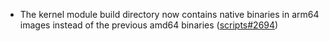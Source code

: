 - The kernel module build directory now contains native binaries in arm64 images instead of the previous amd64 binaries ([scripts#2694](https://github.com/flatcar/scripts/pull/2694))